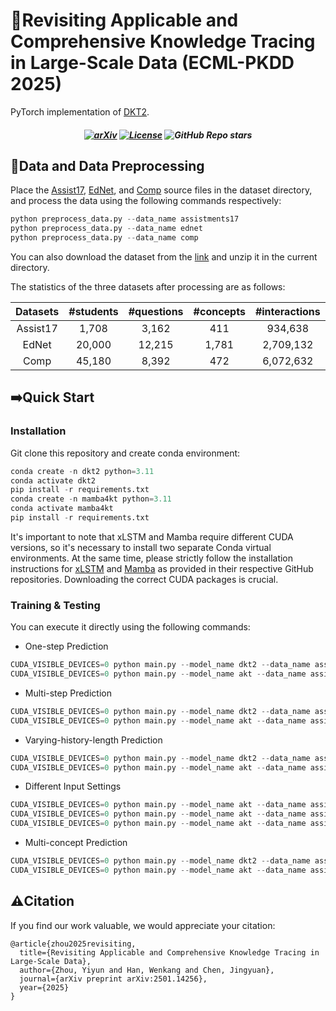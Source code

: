 # 🚀Revisiting Applicable and Comprehensive Knowledge Tracing in Large-Scale Data (ECML-PKDD 2025)

PyTorch implementation of [DKT2](https://arxiv.org/abs/2501.14256).

<h5 align=center>
      
[![arXiv](https://img.shields.io/badge/Arxiv-2501.14256-red?logo=arxiv&label=Arxiv&color=red)](https://arxiv.org/abs/2501.14256)
[![License](https://img.shields.io/badge/Code%20License-MIT%20License-yellow)](https://github.com/zyy-2001/DKT2/blob/master/LICENSE)
![GitHub Repo stars](https://img.shields.io/github/stars/zyy-2001/DKT2)

</h5>


## 🌟Data and Data Preprocessing

Place the [Assist17](https://sites.google.com/view/assistmentsdatamining/dataset?authuser=0), [EdNet](https://github.com/riiid/ednet), and [Comp](https://github.com/wahr0411/PTADisc) source files in the dataset directory, and process the data using the following commands respectively:

```python
python preprocess_data.py --data_name assistments17
python preprocess_data.py --data_name ednet
python preprocess_data.py --data_name comp
```

You can also download the dataset from the [link](https://drive.google.com/file/d/1PMikGhRwSVAFc0319vxGkoZslM_jvYI_/view?usp=sharing) and unzip it in the current directory.

The statistics of the three datasets after processing are as follows:

| Datasets | #students | #questions | #concepts | #interactions |
| :------: | :-------: | :--------: | :-------: | :-----------: |
| Assist17 |   1,708   |   3,162   |    411    |    934,638    |
|  EdNet  |  20,000  |   12,215   |   1,781   |   2,709,132   |
|   Comp   |  45,180  |   8,392   |    472    |   6,072,632   |

## ➡️Quick Start

### Installation

Git clone this repository and create conda environment:

```python
conda create -n dkt2 python=3.11
conda activate dkt2
pip install -r requirements.txt 
conda create -n mamba4kt python=3.11
conda activate mamba4kt
pip install -r requirements.txt 
```

It's important to note that xLSTM and Mamba require different CUDA versions, so it's necessary to install two separate Conda virtual environments. At the same time, please strictly follow the installation instructions for [xLSTM](https://github.com/NX-AI/xlstm) and [Mamba](https://github.com/state-spaces/mamba) as provided in their respective GitHub repositories. Downloading the correct CUDA packages is crucial.



### Training & Testing

You can execute it directly using the following commands:

- One-step Prediction

```python
CUDA_VISIBLE_DEVICES=0 python main.py --model_name dkt2 --data_name assistments17
CUDA_VISIBLE_DEVICES=0 python main.py --model_name akt --data_name assistments17 --trans True
```

- Multi-step Prediction

```python
CUDA_VISIBLE_DEVICES=0 python main.py --model_name dkt2 --data_name assistments17 --len 5
CUDA_VISIBLE_DEVICES=0 python main.py --model_name akt --data_name assistments17 --trans True --len 5
```

- Varying-history-length Prediction

```python
CUDA_VISIBLE_DEVICES=0 python main.py --model_name dkt2 --data_name assistments17 --seq_len 500
CUDA_VISIBLE_DEVICES=0 python main.py --model_name akt --data_name assistments17 --trans True --seq_len 500
```

- Different Input Settings

```python
CUDA_VISIBLE_DEVICES=0 python main.py --model_name akt --data_name assistments17 --len 5 --mask_future (△ setting)
CUDA_VISIBLE_DEVICES=0 python main.py --model_name akt --data_name assistments17 --len 5 --mask_response (◦ setting)
CUDA_VISIBLE_DEVICES=0 python main.py --model_name akt --data_name assistments17 --len 5 --pred_last (• setting)
```

- Multi-concept Prediction

```python
CUDA_VISIBLE_DEVICES=0 python main.py --model_name dkt2 --data_name assistments17 --joint True
CUDA_VISIBLE_DEVICES=0 python main.py --model_name akt --data_name assistments17 --trans True --joint True
```

## ⚠️Citation
If you find our work valuable, we would appreciate your citation: 
```text
@article{zhou2025revisiting,
  title={Revisiting Applicable and Comprehensive Knowledge Tracing in Large-Scale Data},
  author={Zhou, Yiyun and Han, Wenkang and Chen, Jingyuan},
  journal={arXiv preprint arXiv:2501.14256},
  year={2025}
}
```
